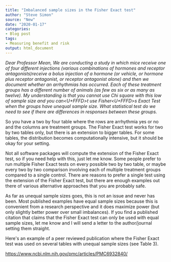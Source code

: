 ```yaml
---
title: "Imbalanced sample sizes in the Fisher Exact test"
author: "Steve Simon"
source: "New"
date: "2020-01-17"
categories:
- Blog post
tags:
- Measuring benefit and risk
output: html_document
---
```


*Dear Professor Mean, We are conducting a study in which mice receive one of four different injections (various combinations of hormones and receptor antagonists)receive a bolus injection of a hormone (or vehicle, or hormone plus receptor antagonist, or receptor antagonist alone) and then we document whether an arrhythmias has occurred. Each of these treatment groups has a different number of animals (as few as six or as many as twelve). My understanding is that you cannot use Chi square with this low of sample size and you can<U+FFFD>t use Fisher<U+FFFD>s Exact Test when the groups have unequal sample size. What statistical test do we need to see if there are differences in responses between these groups.*

<!---More--->

So you have a two by four table where the rows are arrhythmia yes or no and the columns are treatment groups. The Fisher Exact test works for two by two tables only, but there is an extension to bigger tables. For some tables, the distribution becomes computationally intensive, but it should be okay for your setting.


Not all software packages will compute the extension of the Fisher Exact test, so if you need help with this, just let me know. Some people prefer to run multiple Fisher Exact tests on every possible two by two table, or maybe every two by two comparison involving each of multiple treatment groups compared to a single control. There are reasons to prefer a single test using the extension of the Fisher Exact test, but there are enough examples out there of various alternative approaches that you are probably safe.


As far as unequal sample sizes goes, this is not an issue and never has been. Most published examples have equal sample sizes because this is convenient from a research perspective and it does maximize power (but only slightly better power over small imbalances). If you find a published citation that claims that the Fisher Exact test can only be used with equal sample sizes, let me know and I will send a letter to the author/journal setting them straight.


Here's an example of a peer reviewed publication where the Fisher Exact test was used on several tables with unequal sample sizes (see Table 3).


https://www.ncbi.nlm.nih.gov/pmc/articles/PMC6932840/
